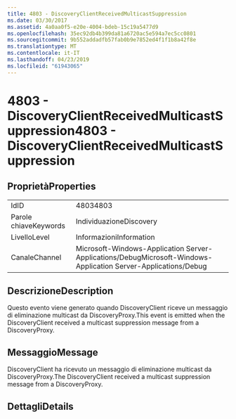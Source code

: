 ```yaml
---
title: 4803 - DiscoveryClientReceivedMulticastSuppression
ms.date: 03/30/2017
ms.assetid: 4a0aa0f5-e20e-4004-bdeb-15c19a5477d9
ms.openlocfilehash: 35ec92db4b399da81a6720ac5e594a7ec5cc0801
ms.sourcegitcommit: 9b552addadfb57fab0b9e7852ed4f1f1b8a42f8e
ms.translationtype: MT
ms.contentlocale: it-IT
ms.lasthandoff: 04/23/2019
ms.locfileid: "61943065"
---
```

# <a name="4803---discoveryclientreceivedmulticastsuppression"></a><span data-ttu-id="2e6e4-102">4803 - DiscoveryClientReceivedMulticastSuppression</span><span class="sxs-lookup"><span data-stu-id="2e6e4-102">4803 - DiscoveryClientReceivedMulticastSuppression</span></span>
## <a name="properties"></a><span data-ttu-id="2e6e4-103">Proprietà</span><span class="sxs-lookup"><span data-stu-id="2e6e4-103">Properties</span></span>  
  
|||  
|-|-|  
|<span data-ttu-id="2e6e4-104">Id</span><span class="sxs-lookup"><span data-stu-id="2e6e4-104">ID</span></span>|<span data-ttu-id="2e6e4-105">4803</span><span class="sxs-lookup"><span data-stu-id="2e6e4-105">4803</span></span>|  
|<span data-ttu-id="2e6e4-106">Parole chiave</span><span class="sxs-lookup"><span data-stu-id="2e6e4-106">Keywords</span></span>|<span data-ttu-id="2e6e4-107">Individuazione</span><span class="sxs-lookup"><span data-stu-id="2e6e4-107">Discovery</span></span>|  
|<span data-ttu-id="2e6e4-108">Livello</span><span class="sxs-lookup"><span data-stu-id="2e6e4-108">Level</span></span>|<span data-ttu-id="2e6e4-109">Informazioni</span><span class="sxs-lookup"><span data-stu-id="2e6e4-109">Information</span></span>|  
|<span data-ttu-id="2e6e4-110">Canale</span><span class="sxs-lookup"><span data-stu-id="2e6e4-110">Channel</span></span>|<span data-ttu-id="2e6e4-111">Microsoft-Windows-Application Server-Applications/Debug</span><span class="sxs-lookup"><span data-stu-id="2e6e4-111">Microsoft-Windows-Application Server-Applications/Debug</span></span>|  
  
## <a name="description"></a><span data-ttu-id="2e6e4-112">Descrizione</span><span class="sxs-lookup"><span data-stu-id="2e6e4-112">Description</span></span>  
 <span data-ttu-id="2e6e4-113">Questo evento viene generato quando DiscoveryClient riceve un messaggio di eliminazione multicast da DiscoveryProxy.</span><span class="sxs-lookup"><span data-stu-id="2e6e4-113">This event is emitted when the DiscoveryClient received a multicast suppression message from a DiscoveryProxy.</span></span>  
  
## <a name="message"></a><span data-ttu-id="2e6e4-114">Messaggio</span><span class="sxs-lookup"><span data-stu-id="2e6e4-114">Message</span></span>  
 <span data-ttu-id="2e6e4-115">DiscoveryClient ha ricevuto un messaggio di eliminazione multicast da DiscoveryProxy.</span><span class="sxs-lookup"><span data-stu-id="2e6e4-115">The DiscoveryClient received a multicast suppression message from a DiscoveryProxy.</span></span>  
  
## <a name="details"></a><span data-ttu-id="2e6e4-116">Dettagli</span><span class="sxs-lookup"><span data-stu-id="2e6e4-116">Details</span></span>
